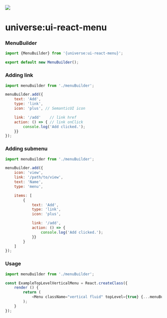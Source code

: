 <a href="http://unicms.io"><img src="http://unicms.io/banners/standalone.png" /></a>

# universe:ui-react-menu

### MenuBuilder
```js
import {MenuBuilder} from '{universe:ui-react-menu}';

export default new MenuBuilder();
```

### Adding link
```js
import menuBuilder from './menuBuilder';

menuBuilder.add({
    text: 'Add',
    type: 'link',
    icon: 'plus', // SemanticUI icon

    link: '/add'    // link href
    action: () => { // link onClick
        console.log('Add clicked.');
    }}
});
```

### Adding submenu
```js
import menuBuilder from './menuBuilder';

menuBuilder.add({
    icon: 'view',
    link: '/path/to/view',
    text: 'Name',
    type: 'menu',

    items: [
        {
            text: 'Add',
            type: 'link',
            icon: 'plus',

            link: '/add',
            action: () => {
                console.log('Add clicked.');
            }}
        }
    ]
});
```

### Usage
```js
import menuBuilder from './menuBuilder';

const ExampleTopLevelVerticalMenu = React.createClass({
    render () {
        return (
            <Menu className="vertical fluid" topLevel={true} {...menuBuilder.export()}/>
        );
    }
});
```
